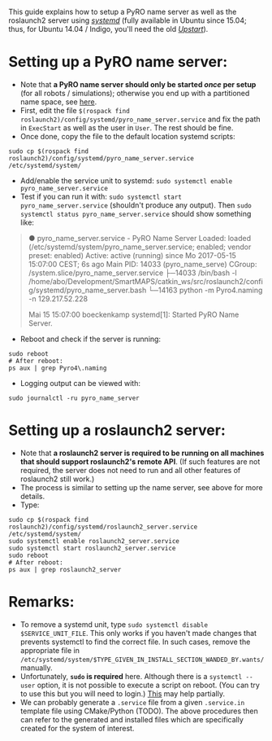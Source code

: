 This guide explains how to setup a PyRO name server as well as the roslaunch2 server using [*systemd*](https://freedesktop.org/wiki/Software/systemd/) (fully available in Ubuntu since 15.04; thus, for Ubuntu 14.04 / Indigo, you'll need the old [*Upstart*](https://wiki.ubuntuusers.de/Upstart/)).

# Setting up a PyRO name server:
- Note that **a PyRO name server should only be started *once* per setup** (for all robots / simulations); otherwise you end up with a partitioned name space, see [here](https://pythonhosted.org/Pyro4/nameserver.html).
- First, edit the file `$(rospack find roslaunch2)/config/systemd/pyro_name_server.service` and fix the path in `ExecStart` as well as the user in `User`. The rest should be fine.
- Once done, copy the file to the default location systemd scripts:
```
sudo cp $(rospack find roslaunch2)/config/systemd/pyro_name_server.service /etc/systemd/system/
```
- Add/enable the service unit to systemd: `sudo systemctl enable pyro_name_server.service`
- Test if you can run it with: `sudo systemctl start pyro_name_server.service` (shouldn't produce any output). Then `sudo systemctl status pyro_name_server.service` should show something like:
> ● pyro_name_server.service - PyRO Name Server
>   Loaded: loaded (/etc/systemd/system/pyro_name_server.service; enabled; vendor preset: enabled)
>   Active: active (running) since Mo 2017-05-15 15:07:00 CEST; 6s ago
> Main PID: 14033 (pyro_name_serve)
>   CGroup: /system.slice/pyro_name_server.service
>           ├─14033 /bin/bash -l /home/abo/Development/SmartMAPS/catkin_ws/src/roslaunch2/config/systemd/pyro_name_server.bash
>           └─14163 python -m Pyro4.naming -n 129.217.52.228
>
> Mai 15 15:07:00 boeckenkamp systemd[1]: Started PyRO Name Server.
- Reboot and check if the server is running:
```
sudo reboot
# After reboot:
ps aux | grep Pyro4\.naming
```
- Logging output can be viewed with:
```
sudo journalctl -ru pyro_name_server
```

# Setting up a roslaunch2 server:
- Note that **a roslaunch2 server is required to be running on all machines that should support roslaunch2's remote API**. (If such features are not required, the server does not need to run and all other features of roslaunch2 still work.)
- The process is similar to setting up the name server, see above for more details.
- Type:
```
sudo cp $(rospack find roslaunch2)/config/systemd/roslaunch2_server.service /etc/systemd/system/
sudo systemctl enable roslaunch2_server.service
sudo systemctl start roslaunch2_server.service
sudo reboot
# After reboot:
ps aux | grep roslaunch2_server
```

# Remarks:
- To remove a systemd unit, type `sudo systemctl disable $SERVICE_UNIT_FILE`. This only works if you haven't made changes that prevents systemctl to find the correct file. In such cases, remove the appropriate file in `/etc/systemd/system/$TYPE_GIVEN_IN_INSTALL_SECTION_WANDED_BY.wants/` manually.
- Unfortunately, **`sudo` is required** here. Although there is a `systemctl --user` option, it is not possible to execute a script on reboot. (You can try to use this but you will need to login.) [This](https://unix.stackexchange.com/a/192714) may help partially.
- We can probably generate a `.service` file from a given `.service.in` template file using CMake/Python (TODO). The above procedures then can refer to the generated and installed files which are specifically created for the system of interest.
